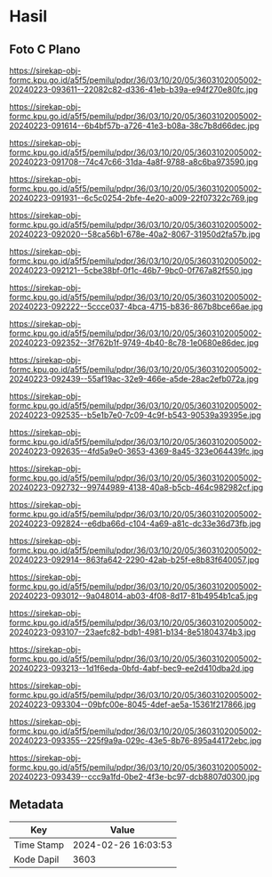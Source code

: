 # Hasil

## Foto C Plano

https://sirekap-obj-formc.kpu.go.id/a5f5/pemilu/pdpr/36/03/10/20/05/3603102005002-20240223-093611--22082c82-d336-41eb-b39a-e94f270e80fc.jpg

https://sirekap-obj-formc.kpu.go.id/a5f5/pemilu/pdpr/36/03/10/20/05/3603102005002-20240223-091614--6b4bf57b-a726-41e3-b08a-38c7b8d66dec.jpg

https://sirekap-obj-formc.kpu.go.id/a5f5/pemilu/pdpr/36/03/10/20/05/3603102005002-20240223-091708--74c47c66-31da-4a8f-9788-a8c6ba973590.jpg

https://sirekap-obj-formc.kpu.go.id/a5f5/pemilu/pdpr/36/03/10/20/05/3603102005002-20240223-091931--6c5c0254-2bfe-4e20-a009-22f07322c769.jpg

https://sirekap-obj-formc.kpu.go.id/a5f5/pemilu/pdpr/36/03/10/20/05/3603102005002-20240223-092020--58ca56b1-678e-40a2-8067-31950d2fa57b.jpg

https://sirekap-obj-formc.kpu.go.id/a5f5/pemilu/pdpr/36/03/10/20/05/3603102005002-20240223-092121--5cbe38bf-0f1c-46b7-9bc0-0f767a82f550.jpg

https://sirekap-obj-formc.kpu.go.id/a5f5/pemilu/pdpr/36/03/10/20/05/3603102005002-20240223-092222--5ccce037-4bca-4715-b836-867b8bce66ae.jpg

https://sirekap-obj-formc.kpu.go.id/a5f5/pemilu/pdpr/36/03/10/20/05/3603102005002-20240223-092352--3f762b1f-9749-4b40-8c78-1e0680e86dec.jpg

https://sirekap-obj-formc.kpu.go.id/a5f5/pemilu/pdpr/36/03/10/20/05/3603102005002-20240223-092439--55af19ac-32e9-466e-a5de-28ac2efb072a.jpg

https://sirekap-obj-formc.kpu.go.id/a5f5/pemilu/pdpr/36/03/10/20/05/3603102005002-20240223-092535--b5e1b7e0-7c09-4c9f-b543-90539a39395e.jpg

https://sirekap-obj-formc.kpu.go.id/a5f5/pemilu/pdpr/36/03/10/20/05/3603102005002-20240223-092635--4fd5a9e0-3653-4369-8a45-323e064439fc.jpg

https://sirekap-obj-formc.kpu.go.id/a5f5/pemilu/pdpr/36/03/10/20/05/3603102005002-20240223-092732--99744989-4138-40a8-b5cb-464c982982cf.jpg

https://sirekap-obj-formc.kpu.go.id/a5f5/pemilu/pdpr/36/03/10/20/05/3603102005002-20240223-092824--e6dba66d-c104-4a69-a81c-dc33e36d73fb.jpg

https://sirekap-obj-formc.kpu.go.id/a5f5/pemilu/pdpr/36/03/10/20/05/3603102005002-20240223-092914--863fa642-2290-42ab-b25f-e8b83f640057.jpg

https://sirekap-obj-formc.kpu.go.id/a5f5/pemilu/pdpr/36/03/10/20/05/3603102005002-20240223-093012--9a048014-ab03-4f08-8d17-81b4954b1ca5.jpg

https://sirekap-obj-formc.kpu.go.id/a5f5/pemilu/pdpr/36/03/10/20/05/3603102005002-20240223-093107--23aefc82-bdb1-4981-b134-8e51804374b3.jpg

https://sirekap-obj-formc.kpu.go.id/a5f5/pemilu/pdpr/36/03/10/20/05/3603102005002-20240223-093213--1d1f6eda-0bfd-4abf-bec9-ee2d410dba2d.jpg

https://sirekap-obj-formc.kpu.go.id/a5f5/pemilu/pdpr/36/03/10/20/05/3603102005002-20240223-093304--09bfc00e-8045-4def-ae5a-15361f217866.jpg

https://sirekap-obj-formc.kpu.go.id/a5f5/pemilu/pdpr/36/03/10/20/05/3603102005002-20240223-093355--225f9a9a-029c-43e5-8b76-895a44172ebc.jpg

https://sirekap-obj-formc.kpu.go.id/a5f5/pemilu/pdpr/36/03/10/20/05/3603102005002-20240223-093439--ccc9a1fd-0be2-4f3e-bc97-dcb8807d0300.jpg


## Metadata

| Key        | Value               |
| ---------- | ------------------- |
| Time Stamp | 2024-02-26 16:03:53 |
| Kode Dapil | 3603                |



